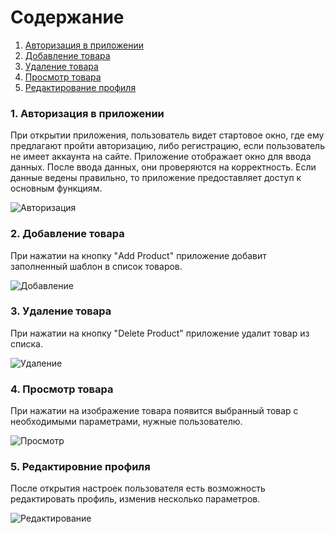 # Содержание
1. [Авторизация в приложении](#1)
2. [Добавление товара](#2)
3. [Удаление товара](#3)
4. [Просмотр товара](#4)
5. [Редактирование профиля](#5)


### 1. Авторизация в приложении<a name="1"></a>
При открытии приложения, пользователь видет стартовое окно, где ему предлагают пройти авторизацию, либо регистрацию, если пользователь не имеет аккаунта на сайте. Приложение отображает окно для ввода данных. После ввода данных, они проверяются на корректность. Если данные ведены правильно, то приложение предоставляет доступ к основным функциям.

<img src="images/authorization.png" align="margin-left" alt="Авторизация">

### 2. Добавление товара<a name="2"></a>
При нажатии на кнопку "Add Product" приложение добавит заполненный шаблон в список товаров.

<img src="images/addProduct.png" align="margin-left" alt="Добавление">
  
### 3. Удаление товара<a name="3"></a>
При нажатии на кнопку "Delete Product" приложение удалит товар из списка.

<img src="images/deleteProduct.png" align="margin-left" alt="Удаление">

### 4. Просмотр товара<a name="4"></a>
При нажатии на изображение товара появится выбранный товар с необходимыми параметрами, нужные пользователю.

<img src="images/browsingProduct.png" align="margin-left" alt="Просмотр">

### 5. Редактировние профиля<a name="5"></a>
После открытия настроек пользователя есть возможность редактировать профиль, изменив несколько параметров.

<img src="images/editProfile.png" align="margin-left" alt="Редактирование">